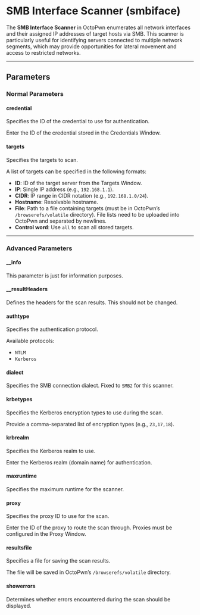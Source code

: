 # SMB Interface Scanner (smbiface)

The **SMB Interface Scanner** in OctoPwn enumerates all network interfaces and their assigned IP addresses of target hosts via SMB. This scanner is particularly useful for identifying servers connected to multiple network segments, which may provide opportunities for lateral movement and access to restricted networks.

---

## Parameters

### Normal Parameters

#### credential
Specifies the ID of the credential to use for authentication.

Enter the ID of the credential stored in the Credentials Window.

#### targets
Specifies the targets to scan.

A list of targets can be specified in the following formats:

- **ID**: ID of the target server from the Targets Window.
- **IP**: Single IP address (e.g., `192.168.1.1`).
- **CIDR**: IP range in CIDR notation (e.g., `192.168.1.0/24`).
- **Hostname**: Resolvable hostname.
- **File**: Path to a file containing targets (must be in OctoPwn’s `/browserefs/volatile` directory). File lists need to be uploaded into OctoPwn and separated by newlines.
- **Control word**: Use `all` to scan all stored targets.

---

### Advanced Parameters

#### __info
This parameter is just for information purposes.

#### __resultHeaders
Defines the headers for the scan results. This should not be changed.

#### authtype
Specifies the authentication protocol.

Available protocols:

- `NTLM`
- `Kerberos`
#### dialect
Specifies the SMB connection dialect. Fixed to `SMB2` for this scanner.

#### krbetypes
Specifies the Kerberos encryption types to use during the scan.

Provide a comma-separated list of encryption types (e.g., `23,17,18`).

#### krbrealm
Specifies the Kerberos realm to use.

Enter the Kerberos realm (domain name) for authentication.

#### maxruntime
Specifies the maximum runtime for the scanner.

#### proxy
Specifies the proxy ID to use for the scan.

Enter the ID of the proxy to route the scan through. Proxies must be configured in the Proxy Window.

#### resultsfile
Specifies a file for saving the scan results.

The file will be saved in OctoPwn’s `/browserefs/volatile` directory.

#### showerrors
Determines whether errors encountered during the scan should be displayed.
